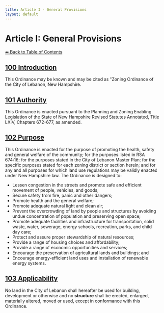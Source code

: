 ```yaml
---
title: Article I - General Provisions
layout: default
---
```


# Article I: General Provisions

[⬅ Back to Table of Contents](index.md)

## [100 Introduction](#introduction)
This Ordinance may be known and may be cited as "Zoning Ordinance of the City of Lebanon, New Hampshire.

## [101 Authority](#authority)
This Ordinance is enacted pursuant to the Planning and Zoning Enabling Legislation of the State of New Hampshire Revised Statutes Annotated, Title LXIV, Chapters 672-677, as amended.

## [102 Purpose](#purpose)
This Ordinance is enacted for the purpose of promoting the health, safety and general welfare of 
the community; for the purposes listed in RSA 674:16; for the purposes stated in the City of 
Lebanon Master Plan; for the specific purposes stated for each zoning district or section herein; 
and for any and all purposes for which land use regulations may be validly enacted under New 
Hampshire law.  The Ordinance is designed to: 
- Lessen congestion in the streets and promote safe and efficient movement of 
people, vehicles, and goods; 
- Secure safety from fire, panic and other dangers; 
- Promote health and the general welfare; 
- Promote adequate natural light and clean air; 
- Prevent the overcrowding of land by people and structures by avoiding undue 
concentration of population and preserving open space; 
- Promote adequate facilities and infrastructure for transportation, solid waste, 
water, sewerage, energy schools, recreation, parks, and child day care;  
- Protect and assure proper stewardship of natural resources; 
- Provide a range of housing choices and affordability; 
- Provide a range of economic opportunities and services; 
- Encourage the preservation of agricultural lands and buildings; and 
- Encourage energy-efficient land uses and installation of renewable energy 
systems. 
## [103 Applicability](#applicability)
No land in the City of Lebanon shall hereafter be used for building, development or otherwise and 
no **structure** shall be erected, enlarged, materially altered, moved or used, except in 
conformance with this Ordinance. 
